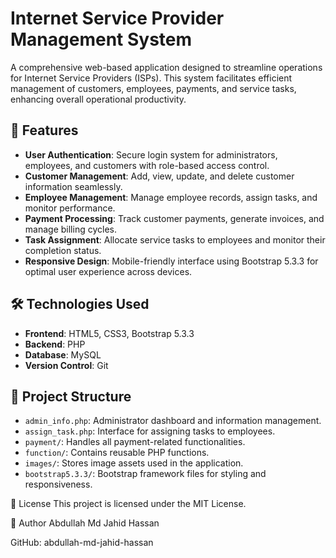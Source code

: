 # Internet Service Provider Management System

A comprehensive web-based application designed to streamline operations for Internet Service Providers (ISPs). This system facilitates efficient management of customers, employees, payments, and service tasks, enhancing overall operational productivity.

## 🚀 Features

- **User Authentication**: Secure login system for administrators, employees, and customers with role-based access control.
- **Customer Management**: Add, view, update, and delete customer information seamlessly.
- **Employee Management**: Manage employee records, assign tasks, and monitor performance.
- **Payment Processing**: Track customer payments, generate invoices, and manage billing cycles.
- **Task Assignment**: Allocate service tasks to employees and monitor their completion status.
- **Responsive Design**: Mobile-friendly interface using Bootstrap 5.3.3 for optimal user experience across devices.

## 🛠️ Technologies Used

- **Frontend**: HTML5, CSS3, Bootstrap 5.3.3
- **Backend**: PHP
- **Database**: MySQL
- **Version Control**: Git

## 📁 Project Structure

- `admin_info.php`: Administrator dashboard and information management.
- `assign_task.php`: Interface for assigning tasks to employees.
- `payment/`: Handles all payment-related functionalities.
- `function/`: Contains reusable PHP functions.
- `images/`: Stores image assets used in the application.
- `bootstrap5.3.3/`: Bootstrap framework files for styling and responsiveness.

📄 License
This project is licensed under the MIT License.

👤 Author
Abdullah Md Jahid Hassan

GitHub: abdullah-md-jahid-hassan
